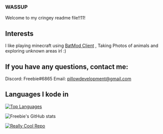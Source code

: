 ### WASSUP
Welcome to my cringey readme file!!11!

## Interests
I like playing minecraft using [BatMod Client](https://batmod.com) , Taking Photos of animals and exploring unknown areas irl :) 

## If you have any questions, contact me:

Discord: Freebie#6865
Email: pillowdevelopment@gmail.com

## Languages I kode in

[![Top Languages](https://github-readme-stats.vercel.app/api/top-langs/?username=freebieii&theme=blue-green)](https://github.com/anuraghazra/github-readme-stats)





![Freebie's GitHub stats](https://github-readme-stats.vercel.app/api?username=freebieii&count_private=true&show_icons=true&theme=great-gatsby)

[![Really Cool Repo](https://github-readme-stats.vercel.app/api/pin/?username=freebieii&repo=Bee-Movie-Script-Spammer&theme=blue-green)](https://github.com/FreebieII/Bee-Movie-Script-Spammer)

